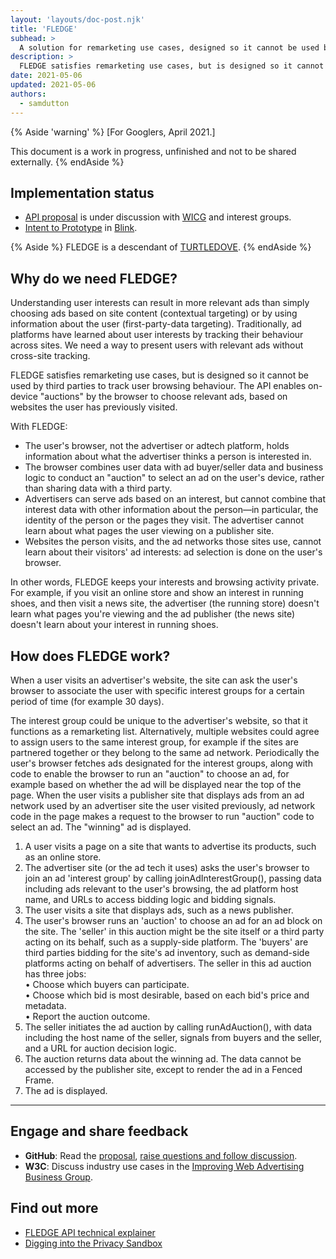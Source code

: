 ```yaml
---
layout: 'layouts/doc-post.njk'
title: 'FLEDGE'
subhead: >
  A solution for remarketing use cases, designed so it cannot be used by third parties to track user browsing behaviour.
description: >
  FLEDGE satisfies remarketing use cases, but is designed so it cannot be used by third parties to track user browsing behaviour. The API enables on-device "auctions" by the browser to choose relevant ads, based on websites the user has previously visited. 
date: 2021-05-06
updated: 2021-05-06
authors:
  - samdutton
---
```


{% Aside 'warning' %}
[For Googlers, April 2021.]

This document is a work in progress, unfinished and not to be shared externally.
{% endAside %}


## Implementation status

* [API proposal](https://github.com/WICG/turtledove/blob/master/FLEDGE.md) is under discussion with [WICG](https://www.w3.org/community/wicg/) and interest groups.
* [Intent to Prototype](https://groups.google.com/a/chromium.org/g/blink-dev/c/w9hm8eQCmNI) in 
[Blink](https://www.chromium.org/blink).


{% Aside %}
FLEDGE is a descendant of [TURTLEDOVE](https://github.com/WICG/turtledove).
{% endAside %}


## Why do we need FLEDGE?

Understanding user interests can result in more relevant ads than simply choosing ads based on site 
content (contextual targeting) or by using information about the user (first-party-data targeting).
Traditionally, ad platforms have learned about user interests by tracking their behaviour across 
sites. We need a way to present users with relevant ads without cross-site tracking.

FLEDGE satisfies remarketing use cases, but is designed so it cannot be used by third parties to 
track user browsing behaviour. The API enables on-device "auctions" by the browser to choose 
relevant ads, based on websites the user has previously visited.

With FLEDGE:

* The user's browser, not the advertiser or adtech platform, holds information about what the 
advertiser thinks a person is interested in. 
* The browser combines user data with ad buyer/seller data and business logic to conduct an 
"auction" to select an ad on the user's device, rather than sharing data with a third party.
* Advertisers can serve ads based on an interest, but cannot combine that interest data with other 
information about the person—in particular, the identity of the person or the pages they visit. The 
advertiser cannot learn about what pages the user viewing on a publisher site.
* Websites the person visits, and the ad networks those sites use, cannot learn about their 
visitors' ad interests: ad selection is done on the user's browser. 

In other words, FLEDGE keeps your interests and browsing activity private. For example, if you visit 
an online store and show an interest in running shoes, and then visit a news site, the advertiser 
(the running store) doesn't learn what pages you're viewing and the ad publisher (the news site) 
doesn't learn about your interest in running shoes. 


## How does FLEDGE work?

When a user visits an advertiser's website, the site can ask the user's browser to associate the 
user with specific interest groups for a certain period of time (for example 30 days).

The interest group could be unique to the advertiser's website, so that it functions as a 
remarketing list.  Alternatively, multiple websites could agree to assign users to the same interest 
group, for example if the sites are partnered together or they belong to the same ad network. 
Periodically the user's browser fetches ads designated for the interest groups, along with code to 
enable the browser to run an "auction" to choose an ad, for example based on whether the ad will be 
displayed near the top of the page. When the user visits a publisher site that displays ads from an 
ad network used by an advertiser site the user visited previously, ad network code in the page makes 
a request to the browser to run "auction" code to select an ad. The "winning" ad is displayed.


1. A user visits a page on a site that wants to advertise its products, such as an online store.
1. The advertiser site (or the ad tech it uses) asks the user's browser to join an ad 'interest group' by calling joinAdInterestGroup(), passing data including ads relevant to the user's browsing, the ad platform host name, and URLs to access bidding logic and bidding signals.
1. The user visits a site that displays ads, such as a news publisher.
1. The user's browser runs an 'auction' to choose an ad for an ad block on the site. The 'seller' in this auction might be the site itself or a third party acting on its behalf, such as a supply-side platform. The 'buyers' are third parties bidding for the site's ad inventory, such as demand-side platforms acting on behalf of advertisers. The seller in this ad auction has three jobs:<br>
• Choose which buyers can participate.<br>
• Choose which bid is most desirable, based on each bid's price and metadata.<br>
• Report the auction outcome.<br>
1. The seller initiates the ad auction by calling runAdAuction(), with data including the host name of the seller, signals from buyers and the seller, and a URL for auction decision logic.
1. The auction returns data about the winning ad. The data cannot be accessed by the publisher site, except to render the ad in a Fenced Frame.
1. The ad is displayed.

---

## Engage and share feedback

* **GitHub**: Read the [proposal](https://github.com/WICG/turtledove/blob/master/FLEDGE.md), [raise 
questions and follow discussion](https://github.com/WICG/turtledove/issues).
* **W3C**: Discuss industry use cases in the [Improving Web Advertising Business&nbsp;Group](https://www.w3.org/community/web-adv/participants).


## Find out more

* [FLEDGE API technical explainer](https://github.com/WICG/turtledove/blob/master/FLEDGE.md)
* [Digging into the Privacy Sandbox](https://web.dev/digging-into-the-privacy-sandbox)

